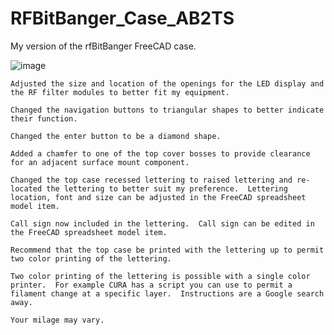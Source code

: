 # RFBitBanger_Case_AB2TS
My version of the rfBitBanger FreeCAD case.

![image](://github.com/gweep/RFBitBanger_Case_AB2TS/blob/main/IMG_3874.jpg)

	Adjusted the size and location of the openings for the LED display and the RF filter modules to better fit my equipment.

	Changed the navigation buttons to triangular shapes to better indicate their function.

	Changed the enter button to be a diamond shape.

	Added a chamfer to one of the top cover bosses to provide clearance for an adjacent surface mount component.

	Changed the top case recessed lettering to raised lettering and re-located the lettering to better suit my preference.  Lettering location, font and size can be adjusted in the FreeCAD spreadsheet model item.

	Call sign now included in the lettering.  Call sign can be edited in the FreeCAD spreadsheet model item.

	Recommend that the top case be printed with the lettering up to permit two color printing of the lettering.

	Two color printing of the lettering is possible with a single color printer.  For example CURA has a script you can use to permit a filament change at a specific layer.  Instructions are a Google search away.

	Your milage may vary.  

	
